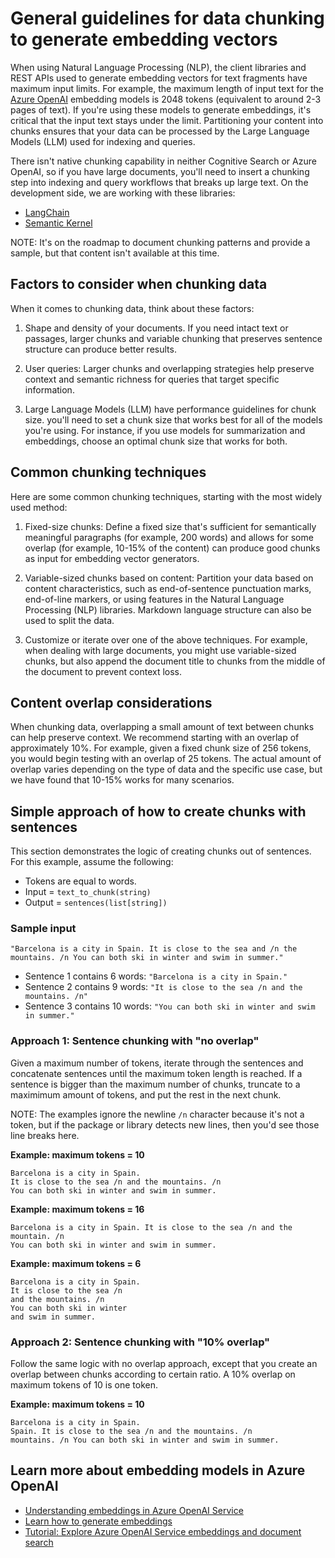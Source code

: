 # General guidelines for data chunking to generate embedding vectors

When using Natural Language Processing (NLP), the client libraries and REST APIs used to generate embedding vectors for text fragments have maximum input limits. For example, the maximum length of input text for the [Azure OpenAI](https://learn.microsoft.com/azure/cognitive-services/openai/how-to/embeddings) embedding models is 2048 tokens (equivalent to around 2-3 pages of text). If you're using these models to generate embeddings, it's critical that the input text stays under the limit. Partitioning your content into chunks ensures that your data can be processed by the Large Language Models (LLM) used for indexing and queries.

There isn't native chunking capability in neither Cognitive Search or Azure OpenAI, so if you have large documents, you'll need to insert a chunking step into indexing and query workflows that breaks up large text. On the development side, we are working with these libraries:

+ [LangChain](https://python.langchain.com/en/latest/index.html)
+ [Semantic Kernel](https://github.com/microsoft/semantic-kernel)

NOTE: It's on the roadmap to document chunking patterns and provide a sample, but that content isn't available at this time.

## Factors to consider when chunking data

When it comes to chunking data, think about these factors:

1. Shape and density of your documents. If you need intact text or passages, larger chunks and variable chunking that preserves sentence structure can produce better results.

1. User queries: Larger chunks and overlapping strategies help preserve context and semantic richness for queries that target specific information.

1. Large Language Models (LLM) have performance guidelines for chunk size. you'll need to set a chunk size that works best for all of the models you're using. For instance, if you use models for summarization and embeddings, choose an optimal chunk size that works for both.

## Common chunking techniques

Here are some common chunking techniques, starting with the most widely used method:

1. Fixed-size chunks: Define a fixed size that's sufficient for semantically meaningful paragraphs (for example, 200 words) and allows for some overlap (for example, 10-15% of the content) can produce good chunks as input for embedding vector generators.

1. Variable-sized chunks based on content: Partition your data based on content characteristics, such as end-of-sentence punctuation marks, end-of-line markers, or using features in the Natural Language Processing (NLP) libraries. Markdown language structure can also be used to split the data.

1. Customize or iterate over one of the above techniques. For example, when dealing with large documents, you might use variable-sized chunks, but also append the document title to chunks from the middle of the document to prevent context loss.

## Content overlap considerations

When chunking data, overlapping a small amount of text between chunks can help preserve context. We recommend starting with an overlap of approximately 10%. For example, given a fixed chunk size of 256 tokens, you would begin testing with an overlap of 25 tokens. The actual amount of overlap varies depending on the type of data and the specific use case, but we have found that 10-15% works for many scenarios.

## Simple approach of how to create chunks with sentences

This section demonstrates the logic of creating chunks out of sentences. For this example, assume the following:

+ Tokens are equal to words.
+ Input = `text_to_chunk(string)`
+ Output = `sentences(list[string])`

### Sample input

`"Barcelona is a city in Spain. It is close to the sea and /n the mountains. /n You can both ski in winter and swim in summer."`

+ Sentence 1 contains 6 words: `"Barcelona is a city in Spain."`
+ Sentence 2 contains 9 words: `"It is close to the sea /n and the mountains. /n"`
+ Sentence 3 contains 10 words: `"You can both ski in winter and swim in summer."`

### Approach 1: Sentence chunking with "no overlap"

Given a maximum number of tokens, iterate through the sentences and concatenate sentences until the maximum token length is reached. If a sentence is bigger than the maximum number of chunks, truncate to a maximimum amount of tokens, and put the rest in the next chunk.

NOTE: The examples ignore the newline `/n` character because it's not a token, but if the package or library detects new lines, then you'd see those line breaks here.

**Example: maximum tokens = 10**

```
Barcelona is a city in Spain.
It is close to the sea /n and the mountains. /n
You can both ski in winter and swim in summer.
```

**Example: maximum tokens = 16**

```
Barcelona is a city in Spain. It is close to the sea /n and the mountain. /n
You can both ski in winter and swim in summer.
```
    
**Example: maximum tokens = 6**

```
Barcelona is a city in Spain.
It is close to the sea /n
and the mountains. /n
You can both ski in winter
and swim in summer.
```

### Approach 2: Sentence chunking with "10% overlap"

Follow the same logic with no overlap approach, except that you create an overlap between chunks according to certain ratio.
A 10% overlap on maximum tokens of 10 is one token.

**Example: maximum tokens = 10**

```
Barcelona is a city in Spain.
Spain. It is close to the sea /n and the mountains. /n 
mountains. /n You can both ski in winter and swim in summer.
```

## Learn more about embedding models in Azure OpenAI

+ [Understanding embeddings in Azure OpenAI Service](https://learn.microsoft.com/azure/cognitive-services/openai/concepts/understand-embeddings)
+ [Learn how to generate embeddings](https://learn.microsoft.com/azure/cognitive-services/openai/how-to/embeddings?tabs=console)
+ [Tutorial: Explore Azure OpenAI Service embeddings and document search](https://learn.microsoft.com/azure/cognitive-services/openai/tutorials/embeddings?tabs=command-line)
